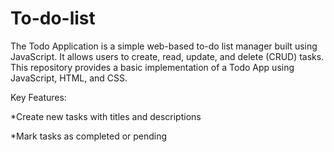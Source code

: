# To-do-list
The Todo Application is a simple web-based to-do list manager built using JavaScript. It allows users to create, read, update, and delete (CRUD) tasks. This repository provides a basic implementation of a Todo App using JavaScript, HTML, and CSS.

Key Features:

*Create new tasks with titles and descriptions

*Mark tasks as completed or pending
